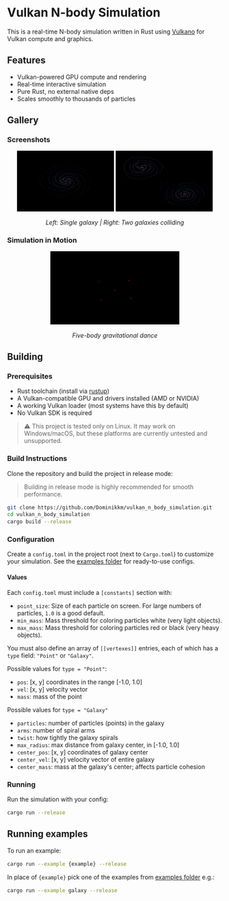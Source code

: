 # Vulkan N-body Simulation

This is a real-time N-body simulation written in Rust using [Vulkano](https://github.com/vulkano-rs/vulkano) for Vulkan compute and graphics.

## Features

- Vulkan-powered GPU compute and rendering
- Real-time interactive simulation
- Pure Rust, no external native deps
- Scales smoothly to thousands of particles

## Gallery

### Screenshots

<p align="center">
  <img src="./gallery/galaxy.png" alt="Galaxy Simulation" width="45%" />
  <img src="./gallery/two_galaxies.png" alt="Two Galaxies Colliding" width="45%" />
</p>

<p align="center"><i>Left: Single galaxy | Right: Two galaxies colliding</i></p>

### Simulation in Motion

<p align="center">
  <img src="./gallery/5_bodies.gif" alt="Five-body gravitational simulation" width="60%" />
</p>

<p align="center"><i>Five-body gravitational dance</i></p>


## Building

### Prerequisites

- Rust toolchain (install via [rustup](https://rustup.rs))
- A Vulkan-compatible GPU and drivers installed (AMD or NVIDIA)
- A working Vulkan loader (most systems have this by default)
- No Vulkan SDK is required

> ⚠️ This project is tested only on Linux. It may work on Windows/macOS, but these platforms are currently untested and unsupported.

### Build Instructions

Clone the repository and build the project in release mode:

> Building in release mode is highly recommended for smooth performance.

```bash
git clone https://github.com/Dominikkm/vulkan_n_body_simulation.git
cd vulkan_n_body_simulation
cargo build --release
```
### Configuration

Create a `config.toml` in the project root (next to `Cargo.toml`) to customize your simulation.
See the [examples folder](./examples) for ready-to-use configs.

#### Values
Each `config.toml` must include a `[constants]` section with:

- `point_size`: Size of each particle on screen. For large numbers of particles, `1.0` is a good default.
- `min_mass`: Mass threshold for coloring particles white (very light objects).
- `max_mass`: Mass threshold for coloring particles red or black (very heavy objects).

You must also define an array of `[[vertexes]]` entries, each of which has a `type` field: `"Point"` or `"Galaxy"`.

Possible values for `type = "Point"`:
- `pos`: [x, y] coordinates in the range [-1.0, 1.0]
- `vel`: [x, y] velocity vector
- `mass`: mass of the point

Possible values for `type = "Galaxy"`
- `particles`: number of particles (points) in the galaxy
- `arms`: number of spiral arms
- `twist`: how tightly the galaxy spirals
- `max_radius`: max distance from galaxy center, in [-1.0, 1.0]
- `center_pos`: [x, y] coordinates of galaxy center
- `center_vel`: [x, y] velocity vector of entire galaxy
- `center_mass`: mass at the galaxy's center; affects particle cohesion

### Running

Run the simulation with your config:

```bash
cargo run --release
```

## Running examples

To run an example:
```bash
cargo run --example {example} --release
```
In place of `{example}` pick one of the examples from [examples folder](./examples) e.g.:
```bash
cargo run --example galaxy --release
```

